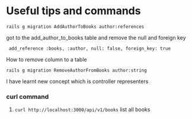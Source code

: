 # Useful tips and commands

`rails g migration AddAuthorToBooks author:references  `

got to the add_author_to_books table and remove the null and foreign key

` add_reference :books, :author, null: false, foreign_key: true`

How to remove column to a table 

`rails g migration RemoveAuthorFromBooks author:string`

I have learnt new concept which is controller representers

### curl command
1. `curl http://localhost:3000/api/v1/books` list all books

